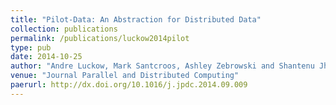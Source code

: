 ```yaml
---
title: "Pilot-Data: An Abstraction for Distributed Data"
collection: publications
permalink: /publications/luckow2014pilot
type: pub
date: 2014-10-25
author: "Andre Luckow, Mark Santcroos, Ashley Zebrowski and Shantenu Jha"
venue: "Journal Parallel and Distributed Computing"
paerurl: http://dx.doi.org/10.1016/j.jpdc.2014.09.009
---
```

